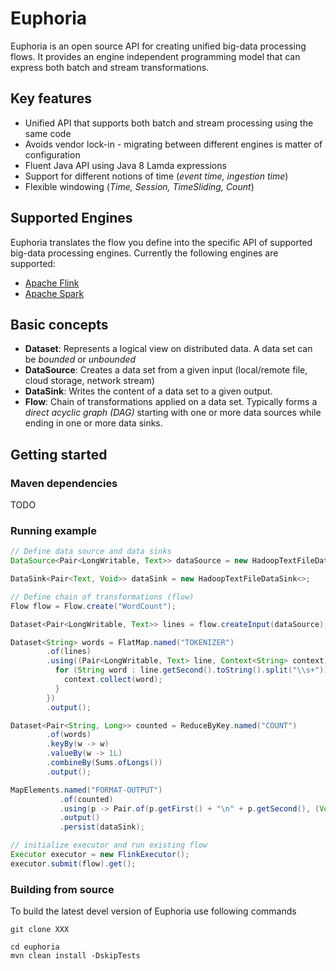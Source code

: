 # Euphoria

Euphoria is an open source API for creating unified big-data processing flows. It provides an engine independent programming model that can express both batch and stream transformations.

## Key features

 * Unified API that supports both batch and stream processing using the same code
 * Avoids vendor lock-in - migrating between different engines is matter of configuration
 * Fluent Java API using Java 8 Lamda expressions
 * Support for different notions of time (_event time, ingestion time_)
 * Flexible windowing (_Time, Session, TimeSliding, Count_)

## Supported Engines

Euphoria translates the flow you define into the specific API of supported big-data processing engines. Currently the following engines are supported:

 * [Apache Flink](https://flink.apache.org/)
 * [Apache Spark](http://spark.apache.org/)

## Basic concepts

 * __Dataset__: Represents a logical view on distributed data. A data set can be _bounded_  or _unbounded_
 * __DataSource__: Creates a data set from a given input (local/remote file, cloud storage, network stream)
 * __DataSink__: Writes the content of a data set to a given output.
 * __Flow__: Chain of transformations applied on a data set. Typically forms a _direct acyclic graph (DAG)_ starting with one or more data sources while ending in one or more data sinks.

## Getting started

### Maven dependencies

TODO

### Running example

```java
// Define data source and data sinks
DataSource<Pair<LongWritable, Text>> dataSource = new HadoopTextFileDataSource<>();

DataSink<Pair<Text, Void>> dataSink = new HadoopTextFileDataSink<>;

// Define chain of transformations (flow)
Flow flow = Flow.create("WordCount");

Dataset<Pair<LongWritable, Text>> lines = flow.createInput(dataSource);

Dataset<String> words = FlatMap.named("TOKENIZER")
        .of(lines)
        .using((Pair<LongWritable, Text> line, Context<String> context) -> {
          for (String word : line.getSecond().toString().split("\\s+")) {
            context.collect(word);
          }
        })
        .output();

Dataset<Pair<String, Long>> counted = ReduceByKey.named("COUNT")
        .of(words)
        .keyBy(w -> w)
        .valueBy(w -> 1L)
        .combineBy(Sums.ofLongs())
        .output();

MapElements.named("FORMAT-OUTPUT")
           .of(counted)
           .using(p -> Pair.of(p.getFirst() + "\n" + p.getSecond(), (Void) null))
           .output()
           .persist(dataSink);

// initialize executor and run existing flow
Executor executor = new FlinkExecutor();
executor.submit(flow).get();
```

### Building from source

To build the latest devel version of Euphoria use following commands

```
git clone XXX

cd euphoria
mvn clean install -DskipTests
```

